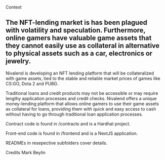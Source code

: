 Context
## The NFT-lending market is has been plagued with volatility and speculation. Furthermore, online gamers have valuable game assets that they cannot easily use as collateral in alternative to physical assets such as a car, electronics or jewelry.
Nivalend is developing an NFT lending platform that will be collateralized with game assets, tied to the stable and reliable market prices of games like CS:GO, Dota 2 and PUBG.

Traditional loans and credit products may not be accessible or may require lengthy application processes and credit checks. Nivalend offers a unique money-lending platform that allows online gamers to use their game assets as collateral for loans, providing them with quick and easy access to cash without having to go through traditional loan application processes.

Contract code is found in /contracts and is a Hardhat project.

Front-end code is found in /frontend and is a NextJS application.

READMEs in resepective subfolders cover details.

Credits
Mark Beylin
